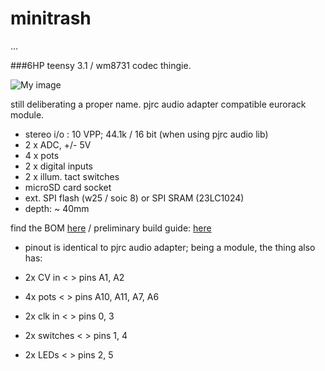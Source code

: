 # minitrash
...



###6HP teensy 3.1 / wm8731 codec thingie.

![My image](https://farm8.staticflickr.com/7615/17264546385_cec048eaee_z.jpg)

still deliberating a proper name. pjrc audio adapter compatible eurorack module. 

- stereo i/o  : 10 VPP; 44.1k / 16 bit (when using pjrc audio lib)
- 2 x ADC, +/- 5V
- 4 x pots
- 2 x digital inputs
- 2 x illum. tact switches
- microSD card socket
- ext. SPI flash (w25 / soic 8) or SPI SRAM (23LC1024)
- depth: ~ 40mm
 
find the BOM [here](https://github.com/mxmxmx/minitrash/blob/master/hard/BOM.md)
/ preliminary build guide: [here](https://github.com/mxmxmx/minitrash/wiki/Building-it)

- pinout is identical to pjrc audio adapter; being a module, the thing also has:

- 2x CV in    < >   pins A1, A2 
- 4x pots     < >   pins A10, A11, A7, A6
- 2x clk in   < >   pins 0, 3
- 2x switches < >   pins 1, 4
- 2x LEDs     < >   pins 2, 5
